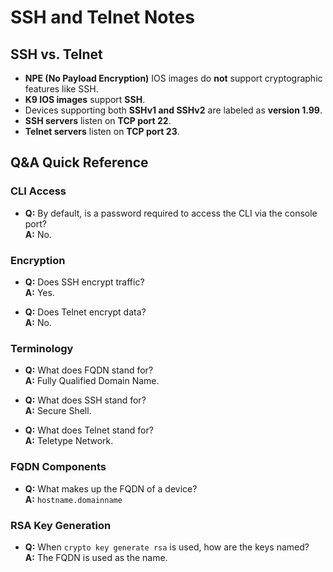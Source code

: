 # SSH and Telnet Notes

## SSH vs. Telnet

- **NPE (No Payload Encryption)** IOS images do **not** support cryptographic features like SSH.
- **K9 IOS images** support **SSH**.
- Devices supporting both **SSHv1 and SSHv2** are labeled as **version 1.99**.
- **SSH servers** listen on **TCP port 22**.
- **Telnet servers** listen on **TCP port 23**.

## Q&A Quick Reference

### CLI Access
- **Q:** By default, is a password required to access the CLI via the console port?  
  **A:** No.

### Encryption
- **Q:** Does SSH encrypt traffic?  
  **A:** Yes.

- **Q:** Does Telnet encrypt data?  
  **A:** No.

### Terminology
- **Q:** What does FQDN stand for?  
  **A:** Fully Qualified Domain Name.

- **Q:** What does SSH stand for?  
  **A:** Secure Shell.

- **Q:** What does Telnet stand for?  
  **A:** Teletype Network.

### FQDN Components
- **Q:** What makes up the FQDN of a device?  
  **A:** `hostname.domainname`

### RSA Key Generation
- **Q:** When `crypto key generate rsa` is used, how are the keys named?  
  **A:** The FQDN is used as the name.


